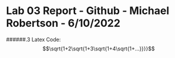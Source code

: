 # Lab 03 Report - Github - Michael Robertson - 6/10/2022  

######.3 Latex Code:  
$$\sqrt{1+2\sqrt{1+3\sqrt{1+4\sqrt{1+...}}}}$$

